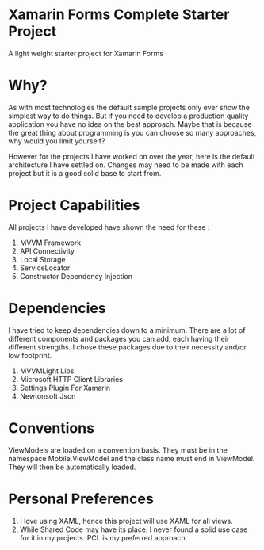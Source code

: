 # Xamarin Forms Complete Starter Project
A light weight starter project for Xamarin Forms

# Why?
As with most technologies the default sample projects only ever show the simplest way to do things. But if you need to develop a production quality application you have no idea on the best approach. Maybe that is because the great thing about programming is you can choose so many approaches, why would you limit yourself?

However for the projects I have worked on over the year, here is the default architecture I have settled on. Changes may need to be made with each project but it is a good solid base to start from.

# Project Capabilities
All projects I have developed have shown the need for these :

1. MVVM Framework
2. API Connectivity
3. Local Storage
4. ServiceLocator
5. Constructor Dependency Injection

# Dependencies
I have tried to keep dependencies down to a minimum. There are a lot of different components and packages you can add, each having their different strengths. I chose these packages due to their necessity and/or low footprint.

1. MVVMLight Libs
2. Microsoft HTTP Client Libraries
3. Settings Plugin For Xamarin
4. Newtonsoft Json

# Conventions

ViewModels are loaded on a convention basis. They must be in the namespace Mobile.ViewModel and the class name must end in ViewModel. They will then be automatically loaded.

# Personal Preferences

1. I love using XAML, hence this project will use XAML for all views.
2. While Shared Code may have its place, I never found a solid use case for it in my projects. PCL is my preferred approach.